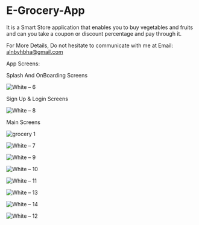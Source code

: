 # E-Grocery-App

It is a Smart Store application that enables you to buy vegetables and fruits and can you take a coupon or discount percentage and pay through it.

For More Details, Do not hesitate to communicate with me at Email: alnbyhbha@gmail.com

App Screens:

Splash And OnBoarding Screens

![White – 6](https://user-images.githubusercontent.com/42490211/232810021-aba62ada-ecb5-4fe0-b2fc-f2dc7e94dbad.jpg)

Sign Up & Login Screens

![White – 8](https://user-images.githubusercontent.com/42490211/232820556-9da034fc-513e-4d25-b985-d40e40f1fa6e.jpg)

Main Screens

![grocery 1](https://user-images.githubusercontent.com/42490211/232802538-cb953704-61e8-4d0a-ad49-7890cfeebb1d.jpg)

![White – 7](https://user-images.githubusercontent.com/42490211/234336136-aad5272d-632a-40f6-ae54-24dd56a97128.jpg)

![White – 9](https://user-images.githubusercontent.com/42490211/233426214-efeb7d1b-aab3-4469-8ba2-6c7cf4e10a87.jpg)

![White – 10](https://user-images.githubusercontent.com/42490211/233426759-6e24ae7e-d8db-456f-86af-bee11414104c.jpg)

![White – 11](https://user-images.githubusercontent.com/42490211/234338977-1552d3d2-04f4-4f52-a09c-bce7492aecc0.jpg)

![White – 13](https://user-images.githubusercontent.com/42490211/234340824-a40e9e70-88c3-4d0f-977c-8f7dd29d7bf2.jpg)

![White – 14](https://user-images.githubusercontent.com/42490211/234340162-87c48a3b-bee3-40c0-b3f9-e745c609df4c.jpg)

![White – 12](https://user-images.githubusercontent.com/42490211/234339228-9679d929-e13d-4c8a-9f7d-9e0a8f005367.jpg)
